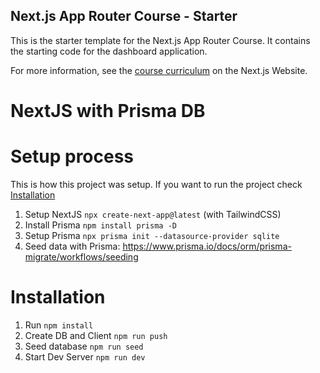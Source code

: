 ## Next.js App Router Course - Starter

This is the starter template for the Next.js App Router Course. It contains the starting code for the dashboard application.

For more information, see the [course curriculum](https://nextjs.org/learn) on the Next.js Website.

# NextJS with Prisma DB

# Setup process

This is how this project was setup. If you want to run the project check [Installation](#installation)

1. Setup NextJS `npx create-next-app@latest` (with TailwindCSS)
2. Install Prisma `npm install prisma -D`
3. Setup Prisma `npx prisma init --datasource-provider sqlite`
4. Seed data with Prisma: https://www.prisma.io/docs/orm/prisma-migrate/workflows/seeding

# Installation

1. Run `npm install`
2. Create DB and Client `npm run push`
3. Seed database `npm run seed`
4. Start Dev Server `npm run dev`
